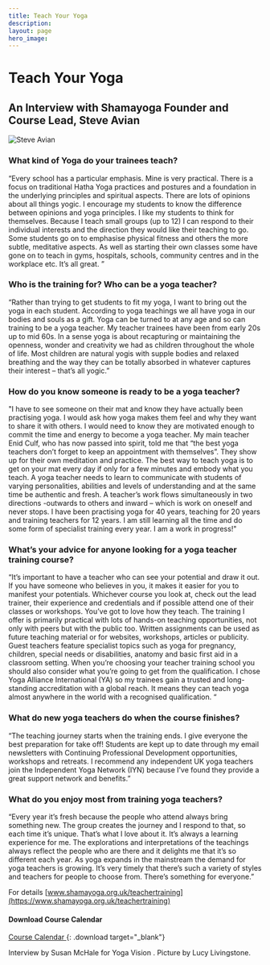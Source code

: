 ```yaml
---
title: Teach Your Yoga
description:
layout: page
hero_image:
---
```

# Teach Your Yoga
## An Interview with Shamayoga Founder and Course Lead, Steve Avian 

![Steve Avian](https://lh3.googleusercontent.com/-_7m_Cv_9aQg/WzJA4XeOnJI/AAAAAAAABqk/mArKnZDkfe0OzAgIULL-0ksasjSiokUAwCJoC/s0-e30/interview.jpg)

### What kind of Yoga do your trainees teach?

“Every school has a particular emphasis.  Mine is very practical.  There is a focus on traditional Hatha Yoga practices and postures and a foundation in the underlying principles and spiritual aspects.  There are lots of opinions about all things yogic.  I encourage my students to know the difference between opinions and yoga principles.  I like my students to think for themselves.  Because I teach small groups (up to 12) I can respond to their individual interests and the direction they would like their teaching to go.  Some students go on to emphasise physical fitness and others the more subtle, meditative aspects.  As well as starting their own classes some have gone on to teach in gyms, hospitals, schools, community centres and in the workplace etc.   It’s all great. ”

### Who is the training for? Who can be a yoga teacher?

“Rather than trying to get students to fit my yoga, I want to bring out the yoga in each student.  According to yoga teachings we all have yoga in our bodies and souls as a gift.  Yoga can be turned to at any age and so can training to be a yoga teacher.  My teacher trainees have been from early 20s up to mid 60s.  In a sense yoga is about recapturing or maintaining the openness, wonder and creativity we had as children throughout the whole of life.  Most children are natural yogis with supple bodies and relaxed breathing and the way they can be totally absorbed in whatever captures their interest – that’s all yogic.”

### How do you know someone is ready to be a yoga teacher?

"I have to see someone on their mat and know they have actually been practising yoga. I would ask how yoga makes them feel and why they want to share it with others.  I would need to know they are motivated enough to commit the time and energy to become a yoga teacher.  My main teacher Enid Culf, who has now passed into spirit, told me that “the best yoga teachers don’t forget to keep an appointment with themselves”.  They show up for their own meditation and practice.  The best way to teach yoga is to get on your mat every day if only for a few minutes and embody what you teach.  A yoga teacher needs to learn to communicate with students of varying personalities, abilities and levels of understanding and at the same time be authentic and fresh.  A teacher’s work flows simultaneously in two directions -outwards to others and inward – which is work on oneself and never stops.  I have been practising yoga for 40 years, teaching for 20 years and training teachers for 12 years.  I am still learning all the time and do some form of specialist training every year.  I am a work in progress!"

### What’s your advice for anyone looking for a yoga teacher training course?

“It’s important to have a teacher who can see your potential and draw it out. If you have someone who believes in you, it makes it easier for you to manifest your potentials.  Whichever course you look at, check out the lead trainer, their experience and credentials and if possible attend one of their classes or workshops. You’ve got to love how they teach.  The training I offer is primarily practical with lots of hands-on teaching opportunities, not only with peers but with the public too. Written assignments can be used as future teaching material or for websites, workshops, articles or publicity.  Guest teachers feature specialist topics such as yoga for pregnancy, children, special needs or disabilities, anatomy and basic first aid in a classroom setting.  When you’re choosing your teacher training school you should also consider what you’re going to get from the qualification.  I chose Yoga Alliance International (YA) so my trainees gain a trusted and long-standing accreditation with a global reach.  It means they can teach yoga almost anywhere in the world with a recognised qualification. “

### What do new yoga teachers do when the course finishes?

“The teaching journey starts when the training ends.  I give everyone the best preparation for take off!  Students are kept up to date through my email newsletters with Continuing Professional Development opportunities, workshops and retreats.  I recommend any independent UK yoga teachers join the Independent Yoga Network (IYN) because I’ve found they provide a great support network and benefits.”  

### What do you enjoy most from training yoga teachers?

“Every year it’s fresh because the people who attend always bring something new.  The group creates the journey and I respond to that, so each time it’s unique.  That’s what I love about it.  It’s always a learning experience for me.  The explorations and interpretations of the teachings always reflect the people who are there and it delights me that it’s so different each year. As yoga expands in the mainstream the demand for yoga teachers is growing.  It’s very timely that there’s such a variety of styles and teachers for people to choose from.  There’s something for everyone.” 

For details  [www.shamayoga.org.uk/teachertraining](https://www.shamayoga.org.uk/teachertraining)

#### Download Course Calendar

[Course Calendar ](https://downloads.shamayoga.org.uk/yogateaching2019calendar.pdf){: .download target="_blank"}

Interview by Susan McHale for Yoga Vision . Picture by Lucy Livingstone. 
